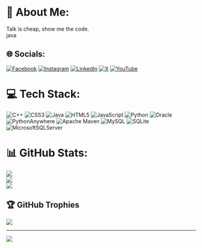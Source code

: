 # 💫 About Me:
Talk is cheap, show me the code.<br>
java

## 🌐 Socials:
[![Facebook](https://img.shields.io/badge/Facebook-%231877F2.svg?logo=Facebook&logoColor=white)]() [![Instagram](https://img.shields.io/badge/Instagram-%23E4405F.svg?logo=Instagram&logoColor=white)](https://instagram.com/omark3388) [![LinkedIn](https://img.shields.io/badge/LinkedIn-%230077B5.svg?logo=linkedin&logoColor=white)](https://linkedin.com/in/omarK338) [![X](https://img.shields.io/badge/X-black.svg?logo=X&logoColor=white)](https://x.com/omarK338) [![YouTube](https://img.shields.io/badge/YouTube-%23FF0000.svg?logo=YouTube&logoColor=white)](https://youtube.com/@omarK338CSCS) 

# 💻 Tech Stack:
![C++](https://img.shields.io/badge/c++-%2300599C.svg?style=for-the-badge&logo=c%2B%2B&logoColor=white) ![CSS3](https://img.shields.io/badge/css3-%231572B6.svg?style=for-the-badge&logo=css3&logoColor=white) ![Java](https://img.shields.io/badge/java-%23ED8B00.svg?style=for-the-badge&logo=openjdk&logoColor=white) ![HTML5](https://img.shields.io/badge/html5-%23E34F26.svg?style=for-the-badge&logo=html5&logoColor=white) ![JavaScript](https://img.shields.io/badge/javascript-%23323330.svg?style=for-the-badge&logo=javascript&logoColor=%23F7DF1E) ![Python](https://img.shields.io/badge/python-3670A0?style=for-the-badge&logo=python&logoColor=ffdd54) ![Oracle](https://img.shields.io/badge/Oracle-F80000?style=for-the-badge&logo=oracle&logoColor=white) ![PythonAnywhere](https://img.shields.io/badge/pythonanywhere-%232F9FD7.svg?style=for-the-badge&logo=pythonanywhere&logoColor=151515) ![Apache Maven](https://img.shields.io/badge/Apache%20Maven-C71A36?style=for-the-badge&logo=Apache%20Maven&logoColor=white) ![MySQL](https://img.shields.io/badge/mysql-4479A1.svg?style=for-the-badge&logo=mysql&logoColor=white) ![SQLite](https://img.shields.io/badge/sqlite-%2307405e.svg?style=for-the-badge&logo=sqlite&logoColor=white) ![MicrosoftSQLServer](https://img.shields.io/badge/Microsoft%20SQL%20Server-CC2927?style=for-the-badge&logo=microsoft%20sql%20server&logoColor=white)
# 📊 GitHub Stats:
![](https://github-readme-stats.vercel.app/api?username=omarK338&theme=dark&hide_border=false&include_all_commits=false&count_private=false)<br/>
![](https://github-readme-streak-stats.herokuapp.com/?user=omarK338&theme=dark&hide_border=false)<br/>
![](https://github-readme-stats.vercel.app/api/top-langs/?username=omarK338&theme=dark&hide_border=false&include_all_commits=false&count_private=false&layout=compact)

## 🏆 GitHub Trophies
![](https://github-profile-trophy.vercel.app/?username=omarK338&theme=radical&no-frame=false&no-bg=true&margin-w=4)

---
[![](https://visitcount.itsvg.in/api?id=omarK338&icon=5&color=0)](https://visitcount.itsvg.in)

<!-- Proudly created with GPRM ( https://gprm.itsvg.in ) -->

